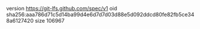 version https://git-lfs.github.com/spec/v1
oid sha256:aaa786d71c5d14ba99d4e6d7d7d03d88e5d092ddcd80fe82fb5ce348a6127420
size 106967
